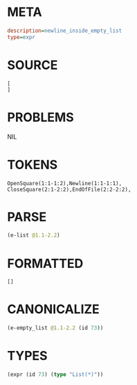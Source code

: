 # META
~~~ini
description=newline_inside_empty_list
type=expr
~~~
# SOURCE
~~~roc
[
]
~~~
# PROBLEMS
NIL
# TOKENS
~~~zig
OpenSquare(1:1-1:2),Newline(1:1-1:1),
CloseSquare(2:1-2:2),EndOfFile(2:2-2:2),
~~~
# PARSE
~~~clojure
(e-list @1.1-2.2)
~~~
# FORMATTED
~~~roc
[]
~~~
# CANONICALIZE
~~~clojure
(e-empty_list @1.1-2.2 (id 73))
~~~
# TYPES
~~~clojure
(expr (id 73) (type "List(*)"))
~~~
